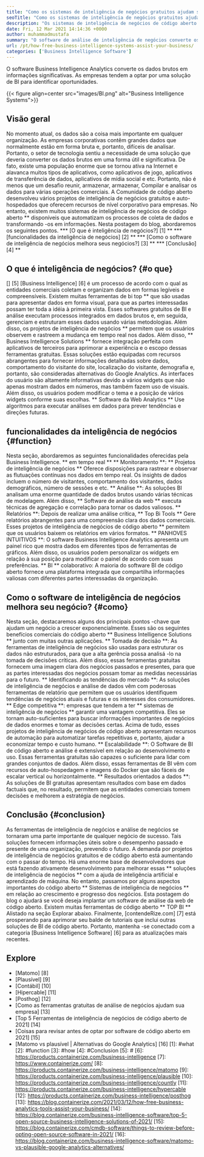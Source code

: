 ```yaml
---
title: "Como os sistemas de inteligência de negócios gratuitos ajudam seu negócio" 
seoTitle: "Como os sistemas de inteligência de negócios gratuitos ajudam seu negócio" 
description: "Os sistemas de inteligência de negócios de código aberto ajudam as organizações a analisar dados criticamente e formular uma estratégia eficaz baseada em informações úteis para os negócios." 
date: Fri, 12 Mar 2021 14:14:36 +0000
author: muhammadmustafa
summary: "O software de análise de inteligência de negócios converte os dados brutos em informações significativas. As empresas tendem a optar por uma solução de BI para identificar oportunidades." 
url: /pt/how-free-business-intelligence-systems-assist-your-business/
categories: ['Business Intelligence Software']
---
```


O software Business Intelligence Analytics converte os dados brutos em informações significativas. As empresas tendem a optar por uma solução de BI para identificar oportunidades.

{{< figure align=center src="images/BI.png" alt="Business Intelligence Systems">}}


## Visão geral
No momento atual, os dados são a coisa mais importante em qualquer organização. As empresas corporativas contêm grandes dados que normalmente estão em forma bruta e, portanto, difíceis de analisar. Portanto, o setor de tecnologia sentiu a necessidade de uma solução que deveria converter os dados brutos em uma forma útil e significativa. De fato, existe uma população enorme que se tornou ativa na Internet e alavanca muitos tipos de aplicativos, como aplicativos de jogo, aplicativos de transferência de dados, aplicativos de mídia social e etc. Portanto, não é menos que um desafio reunir, armazenar, armazenar, Compilar e analisar os dados para várias operações comerciais.
A Comunidade de código aberto desenvolveu vários projetos de inteligência de negócios gratuitos e auto-hospedados que oferecem recursos de nível corporativo para empresas. No entanto, existem muitos sistemas de inteligência de negócios de código aberto ** disponíveis que automatizam os processos de coleta de dados e transformando -os em informações. Nesta postagem do blog, abordaremos os seguintes pontos.
  *** [O que é inteligência de negócios?] [1] **
  *** [funcionalidades da inteligência de negócios] [2] **
  *** [Como o software de inteligência de negócios melhora seus negócios?] [3] **
  *** [Conclusão] [4] **

## O que é inteligência de negócios? {#o que}
[] [5] [Business Intelligence] [6] é um processo de acordo com o qual as entidades comerciais coletam e organizam dados em formas legíveis e compreensíveis. Existem muitas ferramentas de bi top ** que são usadas para apresentar dados em forma visual, para que as partes interessadas possam ter toda a idéia à primeira vista. Esses softwares gratuitos de BI e análise executam processos integrados em dados brutos e, em seguida, gerenciam e estruturam esses dados usando várias metodologias. Além disso, os projetos de inteligência de negócios ** permitem que os usuários observem e rastreem a mudança em tempo real nos dados. Além disso, ** Business Intelligence Solutions ** fornece integração perfeita com aplicativos de terceiros para aprimorar a experiência e o escopo dessas ferramentas gratuitas.
Essas soluções estão equipadas com recursos abrangentes para fornecer informações detalhadas sobre dados, comportamento do visitante do site, localização do visitante, demografia e, portanto, são consideradas alternativas do Google Analytics. As interfaces do usuário são altamente informativas devido a vários widgets que não apenas mostram dados em números, mas também fazem uso de visuais. Além disso, os usuários podem modificar o tema e a posição de vários widgets conforme suas escolhas. ** Software da Web Analytics ** Use algoritmos para executar análises em dados para prever tendências e direções futuras.

## funcionalidades da inteligência de negócios {#function}
Nesta seção, abordaremos as seguintes funcionalidades oferecidas pela Business Intelligence.
** em tempo real ** ** Monitoramento **: ** Projetos de inteligência de negócios ** Oferece disposições para rastrear e observar as flutuações contínuas nos dados em tempo real. Os insights de dados incluem o número de visitantes, comportamento dos visitantes, dados demográficos, número de sessões e etc.
** Análise **: As soluções BI analisam uma enorme quantidade de dados brutos usando várias técnicas de modelagem. Além disso, ** Software de análise da web ** executa técnicas de agregação e correlação para tornar os dados valiosos.
** Relatórios **: Depois de realizar uma análise crítica, ** Top Bi Tools ** Gere relatórios abrangentes para uma compreensão clara dos dados comerciais. Esses projetos de inteligência de negócios de código aberto ** permitem que os usuários baixem os relatórios em vários formatos.
** PANHOVES INTUITIVOS **: O software Business Intelligence Analytics apresenta um painel rico que mostra dados em diferentes tipos de ferramentas de gráficos. Além disso, os usuários podem personalizar os widgets em relação à sua posição para modificar o painel de acordo com suas preferências.
** BI ** colaborativo: A maioria do software BI de código aberto fornece uma plataforma integrada que compartilha informações valiosas com diferentes partes interessadas da organização.

## Como o software de inteligência de negócios melhora seu negócio? {#como}
Nesta seção, destacaremos alguns dos principais pontos -chave que ajudam um negócio a crescer exponencialmente. Esses são os seguintes benefícios comerciais do código aberto ** Business Intelligence Solutions ** junto com muitas outras aplicações.
** Tomada de decisão **: As ferramentas de inteligência de negócios são usadas para estruturar os dados não estruturados, para que a alta gerência possa analisá -lo na tomada de decisões críticas. Além disso, essas ferramentas gratuitas fornecem uma imagem clara dos negócios passados ​​e presentes, para que as partes interessadas dos negócios possam tomar as medidas necessárias para o futuro.
** Identificando as tendências do mercado **: As soluções de inteligência de negócios e análise de dados vêm com poderosas ferramentas de relatório que permitem que os usuários identifiquem tendências de negócios atuais e futuras e os interesses dos consumidores.
** Edge competitiva **: empresas que tendem a ter ** sistemas de inteligência de negócios ** garantir uma vantagem competitiva. Eles se tornam auto-suficientes para buscar informações importantes de negócios de dados enormes e tomar as decisões certas. Acima de tudo, esses projetos de inteligência de negócios de código aberto apresentam recursos de automação para automatizar tarefas repetitivas e, portanto, ajudar a economizar tempo e custo humano.
** Escalabilidade **: O Software de BI de código aberto e análise é extensível em relação ao desenvolvimento e uso. Essas ferramentas gratuitas são capazes o suficiente para lidar com grandes conjuntos de dados. Além disso, essas ferramentas de BI vêm com recursos de auto-hospedagem e imagens do Docker que são fáceis de escalar vertical ou horizontalmente.
** Resultados orientados a dados **: As soluções de BI gratuitas apresentam resultados com base em dados factuais que, no resultado, permitem que as entidades comerciais tomem decisões e melhorem a estratégia de negócios.

## Conclusão {#conclusion}
As ferramentas de inteligência de negócios e análise de negócios se tornaram uma parte importante de qualquer negócio de sucesso. Tais soluções fornecem informações úteis sobre o desempenho passado e presente de uma organização, prevendo o futuro. A demanda por projetos de inteligência de negócios gratuitos e de código aberto está aumentando com o passar do tempo. Há uma enorme base de desenvolvedores que está fazendo ativamente desenvolvimento para melhorar essas ** soluções de inteligência de negócios ** com a ajuda de inteligência artificial e aprendizado de máquina. No entanto, passamos por alguns aspectos importantes do código aberto ** Sistemas de inteligência de negócios ** em relação ao crescimento e progresso dos negócios. Esta postagem do blog o ajudará se você deseja implantar um software de análise da web de código aberto. Existem muitas ferramentas de código aberto ** TOP BI ** Alistado na seção Explorar abaixo.
Finalmente, [contendeRize.com] [7] está prosperando para aprimorar seu balde de tutoriais que inclui outras soluções de BI de código aberto. Portanto, mantenha -se conectado com a categoria [Business Intelligence Software] [6] para as atualizações mais recentes.

## Explore
  * [Matomo] [8]
  * [Plausível] [9]
  * [Contábil] [10]
  * [Hipercable] [11]
  * [Posthog] [12]
  * [Como as ferramentas gratuitas de análise de negócios ajudam sua empresa] [13]
  * [Top 5 Ferramentas de inteligência de negócios de código aberto de 2021] [14]
  * [Coisas para revisar antes de optar por software de código aberto em 2021] [15]
  * [Matomo vs plausível | Alternativas do Google Analytics] [16]
[1]: #what
[2]: #function
[3]: #how
[4]: #Conclusion
[5]: #
[6]: https://products.containerize.com/business-intelligence
[7]: https://www.containerize.com/
[8]: https://products.containerize.com/business-intelligence/matomo
[9]: https://products.containerize.com/business-intelligence/plausible
[10]: https://products.containerize.com/business-intelligence/countly
[11]: https://products.containerize.com/business-intelligence/hypercable
[12]: https://products.containerize.com/business-intelligence/posthog
[13]: https://blog.containerize.com/2021/03/12/how-free-business-analytics-tools-assist-your-business/
[14]: https://blog.containerize.com/business-intelligence-software/top-5-open-source-business-intelligence-solutions-of-2021/
[15]: https://blog.containerize.com/cmdb-software/things-to-review-before-opting-open-source-software-in-2021/
[16]: https://blog.containerize.com/business-intelligence-software/matomo-vs-plausible-google-analytics-alternatives/
